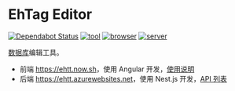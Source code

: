 # EhTag Editor

[![Dependabot Status](https://api.dependabot.com/badges/status?host=github&repo=EhTagTranslation/Editor)](https://dependabot.com)
[![tool](https://github.com/EhTagTranslation/Editor/workflows/tool/badge.svg)](https://github.com/EhTagTranslation/Editor/actions?query=workflow%3Atool)
[![browser](https://github.com/EhTagTranslation/Editor/workflows/browser/badge.svg)](https://github.com/EhTagTranslation/Editor/actions?query=workflow%3Abrowser)
[![server](https://github.com/EhTagTranslation/Editor/workflows/server/badge.svg)](https://github.com/EhTagTranslation/Editor/actions?query=workflow%3Aserver)

[数据库](../../../Database)编辑工具。

- 前端 <https://ehtt.now.sh>，使用 Angular 开发，[使用说明](../../wiki)
- 后端 <https://ehtt.azurewebsites.net>，使用 Nest.js 开发，[API 列表](https://ehtt.azurewebsites.net/static/index.html)

